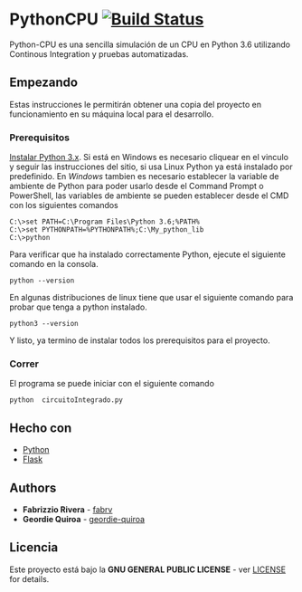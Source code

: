 # PythonCPU [![Build Status](https://travis-ci.com/fabrv/Python-CPU.svg?token=JMzgWZCPd3EysxhcDNG4&branch=master)](https://travis-ci.com/fabrv/Python-CPU)
Python-CPU es una sencilla simulación de un CPU en Python 3.6 utilizando Continous Integration y pruebas automatizadas.

## Empezando
Estas instrucciones le permitirán obtener una copia del proyecto en funcionamiento en su máquina local para el desarrollo.

### Prerequisitos
[Instalar Python 3.x](https://docs.python.org/3/using/windows.html). Si está en Windows es necesario cliquear en el vinculo y seguir las instrucciones del sitio, si usa Linux Python ya está instalado por predefinido.
En *Windows* tambien es necesario establecer la variable de ambiente de Python para poder usarlo desde el Command Prompt o PowerShell, las variables de ambiente se pueden establecer desde el CMD con los siguientes comandos
```
C:\>set PATH=C:\Program Files\Python 3.6;%PATH%
C:\>set PYTHONPATH=%PYTHONPATH%;C:\My_python_lib
C:\>python
```

Para verificar que ha instalado correctamente Python, ejecute el siguiente comando en la consola.
```
python --version
```
En algunas distribuciones de linux tiene que usar el siguiente comando para probar que tenga a python instalado.
```
python3 --version
```
Y listo, ya termino de instalar todos los prerequisitos para el proyecto.

### Correr
El programa se puede iniciar con el siguiente comando
```
python  circuitoIntegrado.py
```

## Hecho con
* [Python](https://docs.python.org/3/)
* [Flask](http://flask.pocoo.org/)
## Authors
* **Fabrizzio Rivera** - [fabrv](https://github.com/fabrv)
* **Geordie Quiroa** - [geordie-quiroa](https://github.com/geordie-quiroa)

## Licencia
Este proyecto está bajo la **GNU GENERAL PUBLIC LICENSE** - ver [LICENSE](https://github.com/fabrv/Python-CPU/blob/master/LICENSE) for details.
